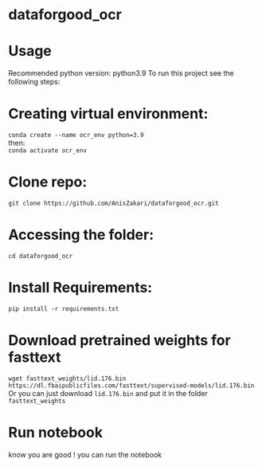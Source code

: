# dataforgood_ocr

# Usage
Recommended python version: python3.9
To run this project see the following steps:

# Creating virtual environment:
`conda create --name ocr_env python=3.9`  
then:  
`conda activate ocr_env`

# Clone repo:
`git clone https://github.com/AnisZakari/dataforgood_ocr.git`

# Accessing the folder:
`cd dataforgood_ocr`

# Install Requirements:
`pip install -r requirements.txt`

# Download pretrained weights for fasttext
`wget fasttext_weights/lid.176.bin https://dl.fbaipublicfiles.com/fasttext/supervised-models/lid.176.bin`  
Or you can just download `lid.176.bin` and put it in the folder `fasttext_weights`

# Run notebook
know you are good ! you can run the notebook